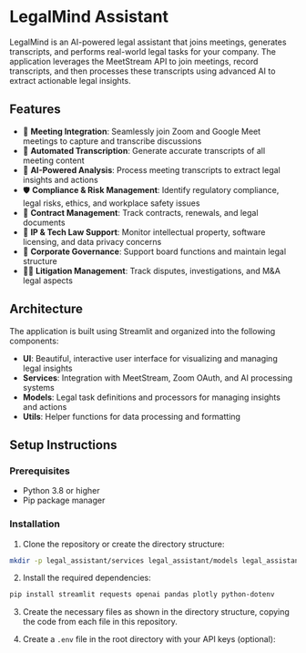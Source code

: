 # LegalMind Assistant

LegalMind is an AI-powered legal assistant that joins meetings, generates transcripts, and performs real-world legal tasks for your company. The application leverages the MeetStream API to join meetings, record transcripts, and then processes these transcripts using advanced AI to extract actionable legal insights.

## Features

- 🎯 **Meeting Integration**: Seamlessly join Zoom and Google Meet meetings to capture and transcribe discussions
- 📝 **Automated Transcription**: Generate accurate transcripts of all meeting content
- 🤖 **AI-Powered Analysis**: Process meeting transcripts to extract legal insights and actions
- 🛡️ **Compliance & Risk Management**: Identify regulatory compliance, legal risks, ethics, and workplace safety issues
- 🧾 **Contract Management**: Track contracts, renewals, and legal documents
- 🧠 **IP & Tech Law Support**: Monitor intellectual property, software licensing, and data privacy concerns
- 📜 **Corporate Governance**: Support board functions and maintain legal structure
- 👨‍⚖️ **Litigation Management**: Track disputes, investigations, and M&A legal aspects

## Architecture

The application is built using Streamlit and organized into the following components:

- **UI**: Beautiful, interactive user interface for visualizing and managing legal insights
- **Services**: Integration with MeetStream, Zoom OAuth, and AI processing systems
- **Models**: Legal task definitions and processors for managing insights and actions
- **Utils**: Helper functions for data processing and formatting

## Setup Instructions

### Prerequisites

- Python 3.8 or higher
- Pip package manager

### Installation

1. Clone the repository or create the directory structure:

```bash
mkdir -p legal_assistant/services legal_assistant/models legal_assistant/ui legal_assistant/utils
```

2. Install the required dependencies:

```bash
pip install streamlit requests openai pandas plotly python-dotenv
```

3. Create the necessary files as shown in the directory structure, copying the code from each file in this repository.

4. Create a `.env` file in the root directory with your API keys (optional):


